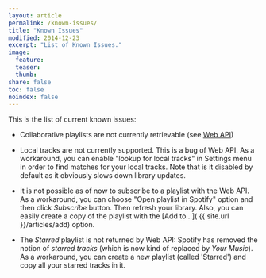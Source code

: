 ```yaml
---
layout: article
permalink: /known-issues/
title: "Known Issues"
modified: 2014-12-23
excerpt: "List of Known Issues."
image:
  feature:
  teaser:
  thumb:
share: false
toc: false
noindex: false
---
```



This is the list of current known issues:

* Collaborative playlists are not currently retrievable (see [Web API](https://developer.spotify.com/web-api/get-list-users-playlists/))

* Local tracks are not currently supported. This is a bug of Web API. As a workaround, you can enable "lookup for local tracks" in Settings menu in order to find matches for your local tracks. Note that is it disabled by default as it obviously slows down library updates.

* It is not possible as of now to subscribe to a playlist with the Web API. As a workaround, you can choose "Open playlist in Spotify" option and then click _Subscribe_ button. Then refresh your library. Also, you can easily create a copy of the playlist with the [Add to...]( {{ site.url }}/articles/add) option.

* The *Starred* playlist is not returned by Web API: Spotify has removed the notion of _starred tracks_ (which is now kind of replaced by _Your Music_).
As a workaround, you can create a new playlist (called 'Starred') and copy all your starred tracks in it.